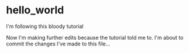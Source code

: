 # hello_world
I'm following this bloody tutorial

Now I'm making further edits because the tutorial told me to. I'm about to commit the changes I've made to this file...
